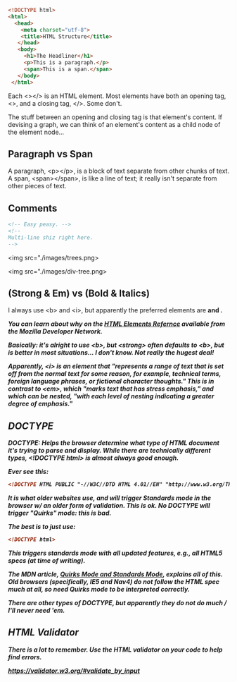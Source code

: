 

```html
<!DOCTYPE html>
<html>
  <head>
    <meta charset="utf-8">
    <title>HTML Structure</title>
   </head>
   <body>
     <h1>The Headliner</h1>
     <p>This is a paragraph.</p>
     <span>This is a span.</span>
   </body>
 </html>  
 ```
 
 Each \<>\</> is an HTML element. Most elements have both an opening tag, <>, and a 
 closing tag, </>.  Some don't. 
 
 The stuff between an opening and closing tag is that element's content.  If devising a graph,
 we can think of an element's content as a child node of the element node...
 
 
 
 ## Paragraph vs Span
 A paragraph, \<p>\</p>, is a block of text separate from other chunks of text. A span, \<span>\</span>, is like
 a line of text; it really isn't separate from other pieces of text.
 
 ## Comments
 ```html
 <!-- Easy peasy. -->
 <!--
 Multi-line shiz right here.
 -->
 ```
 
 <img src="./images/trees.png>
 
 <img src="./images/div-tree.png>
 
 ## (Strong & Em) vs (Bold & Italics)
 I always use \<b> and \<i>, but apparently the preferred elements are <strong> and <em>.
 
 You can learn about why on the [HTML Elements Refernce](https://developer.mozilla.org/en-US/docs/Web/HTML/Element)
 available from the Mozilla Developer Network.
 
 Basically: it's alright to use \<b>, but \<strong> often defaults to \<b>, but is better in most 
 situations... I don't know.  Not really the hugest deal!
 
 Apparently, \<i> is an element that "represents a range of text that is set off from the normal
 text for some reason, for example, technical terms, foreign language phrases, or fictional 
 character thoughts."  This is in contrast to \<em>, which "marks text that has stress emphasis," and
 which can be nested, "with each level of nesting indicating a greater degree of emphasis."
 
 
 ## DOCTYPE
DOCTYPE: Helps the browser determine what type of HTML document it's trying to parse and display.  While there are technically different types, \<!DOCTYPE html> is almost always good enough.

Ever see this:
```html
<!DOCTYPE HTML PUBLIC "-//W3C//DTD HTML 4.01//EN" "http://www.w3.org/TR/html4/strict.dtd">
```

It is what older websites use, and will trigger Standards mode in the browser w/ an older 
form of validation.  This is ok.  No DOCTYPE will trigger "Quirks" mode: this is bad.

The best is to just use:
```html
<!DOCTYPE html>
```

This triggers standards mode with all updated features, e.g., all HTML5 specs (at time of writing).

The MDN article, [Quirks Mode and Standards Mode](https://developer.mozilla.org/en-US/docs/Web/HTML/Quirks_Mode_and_Standards_Mode),
explains all of this. Old browsers (specifically, IE5 and Nav4) do not follow the HTML spec much at all, so need 
Quirks mode to be interpreted correctly. 

There are other types of DOCTYPE, but apparently they do not do much / I'll never need 'em.

## HTML Validator
There is a lot to remember.  Use the HTML validator on your code to help find errors.

https://validator.w3.org/#validate_by_input
